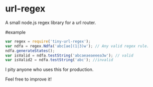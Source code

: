 # url-regex
A small node.js regex library for a url router.

#example

```js
var regex = require('tiny-url-regex');
var ndfa = regex.Ndfa('abc[ae](1|3)w'); // Any valid regex rule.
ndfa.generateStates();
var isValid = ndfa.testString('abcaeaeaeeea3w'); // valid
var isValid2 = ndfa.testString('abc'); //invalid
```

I pity anyone who uses this for production.  

Feel free to improve it!
